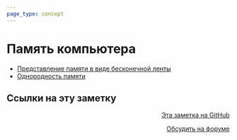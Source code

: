 ```yaml
---
page_type: concept
---
```


# Память компьютера

* [Представление памяти в виде бесконечной ленты](20221029234220.md)
* [Однородность памяти](20221120141144.md)



## Ссылки на эту заметку




<p v-pre style="text-align: right">
  <a href="https://github.com/Kverde/algorithms/blob/main/source/20221120140844.md" target="_blank">
  Эта заметка на GitHub
  </a>
</p>



<p v-pre style="text-align: right">
  <a href="https://discourse.comtext.space/new-topic?title=%D0%9F%D0%B0%D0%BC%D1%8F%D1%82%D1%8C%20%D0%BA%D0%BE%D0%BC%D0%BF%D1%8C%D1%8E%D1%82%D0%B5%D1%80%D0%B0&body=&category=algorithm" target="_blank">
  Обсудить на форуме
  </a>
</p>
